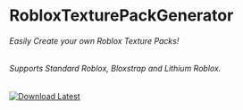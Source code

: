 # RobloxTexturePackGenerator
###### Easily Create your own Roblox Texture Packs!
###### Supports Standard Roblox, Bloxstrap and Lithium Roblox.
[![Download Latest](https://axell.me/downloadbtn.png)](axell.me/rtpg/download.html)
